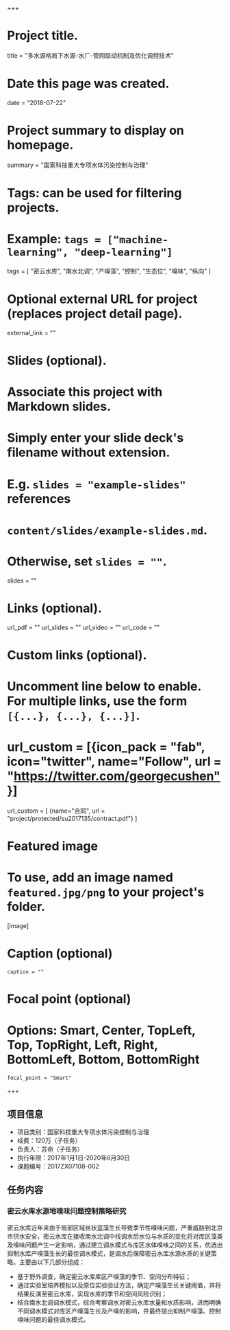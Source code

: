 +++
# Project title.
title = "多水源格局下水源-水厂-管网联动机制及优化调控技术"

# Date this page was created.
date = "2018-07-22"

# Project summary to display on homepage.
summary = "国家科技重大专项水体污染控制与治理"

# Tags: can be used for filtering projects.
# Example: `tags = ["machine-learning", "deep-learning"]`
tags = [ "密云水库", "南水北调", "产嗅藻", "控制", "生态位", "嗅味", "纵向" ] 

# Optional external URL for project (replaces project detail page).
external_link = ""

# Slides (optional).
#   Associate this project with Markdown slides.
#   Simply enter your slide deck's filename without extension.
#   E.g. `slides = "example-slides"` references 
#   `content/slides/example-slides.md`.
#   Otherwise, set `slides = ""`.
slides = ""

# Links (optional).
url_pdf = ""
url_slides = ""
url_video = ""
url_code = ""

# Custom links (optional).
#   Uncomment line below to enable. For multiple links, use the form `[{...}, {...}, {...}]`.
# url_custom = [{icon_pack = "fab", icon="twitter", name="Follow", url = "https://twitter.com/georgecushen"}]
url_custom = [
{name="合同", url = "project/protected/su2017135/contract.pdf"}
]

# Featured image
# To use, add an image named `featured.jpg/png` to your project's folder. 
[image]
  # Caption (optional)
    caption = ""
  
  # Focal point (optional)
  # Options: Smart, Center, TopLeft, Top, TopRight, Left, Right, BottomLeft, Bottom, BottomRight
    focal_point = "Smart"

+++

## 项目信息

- 项目类别：国家科技重大专项水体污染控制与治理
- 经费：120万（子任务）
- 负责人：苏命（子任务）
- 执行年限：2017年1月1日-2020年6月30日
- 课题编号：2017ZX07108-002

## 任务内容

### 密云水库水源地嗅味问题控制策略研究

密云水库近年来由于局部区域丝状蓝藻生长导致季节性嗅味问题，严重威胁到北京市供水安全，密云水库在接收南水北调中线调水后水位与水质的变化将对库区藻类及嗅味问题产生一定影响，通过建立调水模式与库区水体嗅味之间的关系，优选出抑制水库产嗅藻生长的最佳调水模式，是调水后保障密云水库水源水质的关键策略。主要由以下几部分组成：
- 基于野外调查，确定密云水库库区产嗅藻的季节、空间分布特征；
- 通过实验室培养模拟以及原位实验验证方法，确定产嗅藻生长关键阈值，并将结果反演至密云水库，实现水库的季节和空间风险识别；
- 结合南水北调调水模式，综合考察调水对密云水库水量和水质影响，进而明确不同调水模式对库区产嗅藻生长及产嗅的影响，并最终提出抑制产嗅藻、控制嗅味问题的最佳调水模式。

